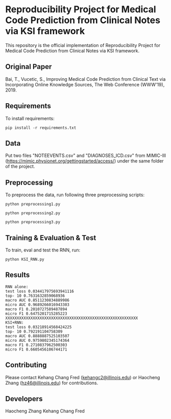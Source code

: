 # Reproducibility Project for Medical Code Prediction from Clinical Notes via KSI framework

This repository is the official implementation of Reproducibility Project for Medical Code Prediction from Clinical Notes via KSI framework. 

## Original Paper
Bai, T., Vucetic, S., Improving Medical Code Prediction from Clinical Text via Incorporating Online Knowledge Sources, The Web Conference (WWW'19), 2019.


## Requirements

To install requirements:

```setup
pip install -r requirements.txt
```

## Data

Put two files "NOTEEVENTS.csv" and "DIAGNOSES_ICD.csv" from MIMIC-III (https://mimic.physionet.org/gettingstarted/access/) under the same folder of the project.

## Preprocessing

To preprocess the data, run following three preprocessing scripts:

```preprocess1
python preprocessing1.py
```

```preprocess2
python preprocessing2.py
```

```preprocess3
python preprocessing3.py
```

## Training & Evaluation & Test

To train, eval and test the RNN, run:

```train/eval/test
python KSI_RNN.py
```

## Results

```
RNN alone:
test loss 0.034417975693941116
top- 10 0.7631632859068936
macro AUC 0.8511230834889986
micro AUC 0.9689266016943303
macro F1 0.2010727589487894
micro F1 0.6475201715285223
XXXXXXXXXXXXXXXXXXXXXXXXXXXXXXXXXXXXXXXXXXXXXXXXXXXXXXXXXX
KSI+RNN:
test loss 0.03218914568424225
top- 10 0.792191104758309
macro AUC 0.8888887525103507
micro AUC 0.9759802345174364
macro F1 0.2710837962500303
micro F1 0.6605456106744171
```

## Contributing

Please contact Kehang Chang Fred (kehangc2@illinois.edu) or Haocheng Zhang (hz46@illinois.edu) for contributions.

## Developers

Haocheng Zhang
Kehang Chang Fred